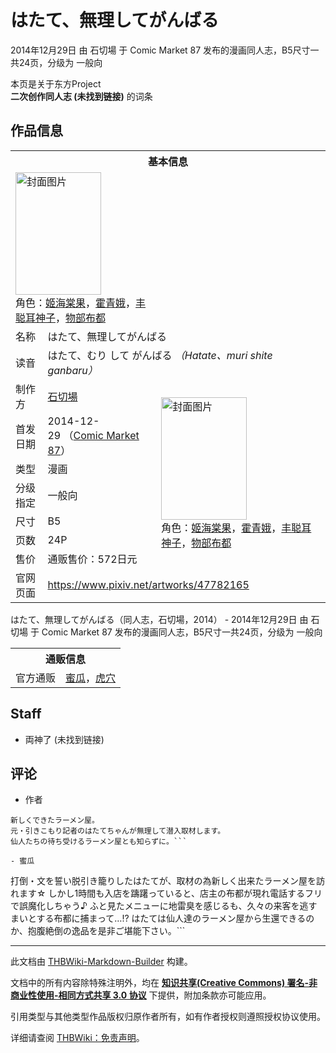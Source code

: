 # はたて、無理してがんばる

<!-- source html: G:\repos\THBWiki-Markdown-Builder\THBWikiMarkdown\Temp\main\1\10\ns0%3A%E3%81%AF%E3%81%9F%E3%81%A6%E3%80%81%E7%84%A1%E7%90%86%E3%81%97%E3%81%A6%E3%81%8C%E3%82%93%E3%81%B0%E3%82%8B.html -->

2014年12月29日 由 石切場 于 Comic Market 87 发布的漫画同人志，B5尺寸一共24页，分级为 一般向

本页是关于东方Project  
 **二次创作同人志 (未找到链接)** 的词条
## 作品信息

<table><tbody><tr><th colspan="3">基本信息</th></tr><tr><td class="cover-artwork-mobile" colspan="2"><a href="./文件-はたて、無理してがんばる封面.jpg.md" class="image" title="封面图片"><img alt="封面图片" src="https://upload.thwiki.cc/thumb/1/15/%E3%81%AF%E3%81%9F%E3%81%A6%E3%80%81%E7%84%A1%E7%90%86%E3%81%97%E3%81%A6%E3%81%8C%E3%82%93%E3%81%B0%E3%82%8B%E5%B0%81%E9%9D%A2.jpg/137px-%E3%81%AF%E3%81%9F%E3%81%A6%E3%80%81%E7%84%A1%E7%90%86%E3%81%97%E3%81%A6%E3%81%8C%E3%82%93%E3%81%B0%E3%82%8B%E5%B0%81%E9%9D%A2.jpg" decoding="async" loading="lazy" width="137" height="196" srcset="https://upload.thwiki.cc/thumb/1/15/%E3%81%AF%E3%81%9F%E3%81%A6%E3%80%81%E7%84%A1%E7%90%86%E3%81%97%E3%81%A6%E3%81%8C%E3%82%93%E3%81%B0%E3%82%8B%E5%B0%81%E9%9D%A2.jpg/206px-%E3%81%AF%E3%81%9F%E3%81%A6%E3%80%81%E7%84%A1%E7%90%86%E3%81%97%E3%81%A6%E3%81%8C%E3%82%93%E3%81%B0%E3%82%8B%E5%B0%81%E9%9D%A2.jpg 1.5x, https://upload.thwiki.cc/thumb/1/15/%E3%81%AF%E3%81%9F%E3%81%A6%E3%80%81%E7%84%A1%E7%90%86%E3%81%97%E3%81%A6%E3%81%8C%E3%82%93%E3%81%B0%E3%82%8B%E5%B0%81%E9%9D%A2.jpg/275px-%E3%81%AF%E3%81%9F%E3%81%A6%E3%80%81%E7%84%A1%E7%90%86%E3%81%97%E3%81%A6%E3%81%8C%E3%82%93%E3%81%B0%E3%82%8B%E5%B0%81%E9%9D%A2.jpg 2x" data-file-width="537" data-file-height="765"></a><div class="cover-char">角色：<a href="./姬海棠果.md" title="姬海棠果">姬海棠果</a>，<a href="./霍青娥.md" title="霍青娥">霍青娥</a>，<a href="./丰聪耳神子.md" title="丰聪耳神子">丰聪耳神子</a>，<a href="./物部布都.md" title="物部布都">物部布都</a></div></td>
</tr><tr><td class="label">名称</td><td colspan="2"> はたて、無理してがんばる </td></tr><tr><td class="label">读音</td><td colspan="2"> はたて、むり して がんばる <i>（Hatate、muri shite ganbaru）</i> </td></tr><tr><td class="label">制作方</td><td><a href="./石切場.md" title="石切場">石切場</a></td><td class="cover-artwork" rowspan="7" style="min-width:196px;"><a href="./文件-はたて、無理してがんばる封面.jpg.md" class="image" title="封面图片"><img alt="封面图片" src="https://upload.thwiki.cc/thumb/1/15/%E3%81%AF%E3%81%9F%E3%81%A6%E3%80%81%E7%84%A1%E7%90%86%E3%81%97%E3%81%A6%E3%81%8C%E3%82%93%E3%81%B0%E3%82%8B%E5%B0%81%E9%9D%A2.jpg/137px-%E3%81%AF%E3%81%9F%E3%81%A6%E3%80%81%E7%84%A1%E7%90%86%E3%81%97%E3%81%A6%E3%81%8C%E3%82%93%E3%81%B0%E3%82%8B%E5%B0%81%E9%9D%A2.jpg" decoding="async" loading="lazy" width="137" height="196" srcset="https://upload.thwiki.cc/thumb/1/15/%E3%81%AF%E3%81%9F%E3%81%A6%E3%80%81%E7%84%A1%E7%90%86%E3%81%97%E3%81%A6%E3%81%8C%E3%82%93%E3%81%B0%E3%82%8B%E5%B0%81%E9%9D%A2.jpg/206px-%E3%81%AF%E3%81%9F%E3%81%A6%E3%80%81%E7%84%A1%E7%90%86%E3%81%97%E3%81%A6%E3%81%8C%E3%82%93%E3%81%B0%E3%82%8B%E5%B0%81%E9%9D%A2.jpg 1.5x, https://upload.thwiki.cc/thumb/1/15/%E3%81%AF%E3%81%9F%E3%81%A6%E3%80%81%E7%84%A1%E7%90%86%E3%81%97%E3%81%A6%E3%81%8C%E3%82%93%E3%81%B0%E3%82%8B%E5%B0%81%E9%9D%A2.jpg/275px-%E3%81%AF%E3%81%9F%E3%81%A6%E3%80%81%E7%84%A1%E7%90%86%E3%81%97%E3%81%A6%E3%81%8C%E3%82%93%E3%81%B0%E3%82%8B%E5%B0%81%E9%9D%A2.jpg 2x" data-file-width="537" data-file-height="765"></a><div class="cover-char">角色：<a href="./姬海棠果.md" title="姬海棠果">姬海棠果</a>，<a href="./霍青娥.md" title="霍青娥">霍青娥</a>，<a href="./丰聪耳神子.md" title="丰聪耳神子">丰聪耳神子</a>，<a href="./物部布都.md" title="物部布都">物部布都</a></div></td>
</tr><tr><td class="label">首发日期</td><td>2014-12-29&#160;（<a href="/展会作品列表?e=Comic+Market%2387">Comic Market 87</a>）</td></tr><tr><td class="label">类型</td><td>漫画</td></tr><tr><td class="label">分级指定</td><td>一般向</td></tr><tr><td class="label">尺寸</td><td>B5</td></tr><tr><td class="label">页数</td><td>24P</td></tr><tr><td class="label">售价</td><td>通贩售价：572日元</td></tr>
<tr><td class="label">官网页面</td><td colspan="2"><a rel="nofollow" class="external free" href="https://www.pixiv.net/artworks/47782165">https://www.pixiv.net/artworks/47782165</a></td></tr></tbody></table>

はたて、無理してがんばる（同人志，石切場，2014） - 2014年12月29日 由 石切場 于 Comic Market 87 发布的漫画同人志，B5尺寸一共24页，分级为 一般向

<table><tbody><tr><th colspan="3">通贩信息</th></tr><tr><td class="label">官方通贩</td><td colspan="2"><a rel="nofollow" class="external text" href="https://www.melonbooks.co.jp/detail/detail.php?product_id=115858">蜜瓜</a>，<a rel="nofollow" class="external text" href="https://ec.toranoana.jp/tora_r/ec/item/040030271257">虎穴</a></td></tr></tbody></table>


## Staff
- 両神了 (未找到链接)

## 评论
- 作者

```
新しくできたラーメン屋。
元・引きこもり記者のはたてちゃんが無理して潜入取材します。
仙人たちの待ち受けるラーメン屋とも知らずに。```

- 蜜瓜

```
打倒・文を誓い脱引き籠りしたはたてが、取材の為新しく出来たラーメン屋を訪れます☆
しかし1時間も入店を躊躇っていると、店主の布都が現れ電話するフリで誤魔化しちゃう♪
ふと見たメニューに地雷臭を感じるも、久々の来客を逃すまいとする布都に捕まって…!?
はたては仙人達のラーメン屋から生還できるのか、抱腹絶倒の逸品を是非ご堪能下さい。```

  
  

  





---

此文档由 [THBWiki-Markdown-Builder](https://github.com/Delsin-Yu/THBWiki-Markdown-Builder) 构建。

文档中的所有内容除特殊注明外，均在 [**知识共享(Creative Commons) 署名-非商业性使用-相同方式共享 3.0 协议**](https://creativecommons.org/licenses/by-sa/3.0/deed.zh-hans) 下提供，附加条款亦可能应用。

引用类型与其他类型作品版权归原作者所有，如有作者授权则遵照授权协议使用。

详细请查阅 [THBWiki：免责声明](https://thbwiki.cc/THBWiki:%E5%85%8D%E8%B4%A3%E5%A3%B0%E6%98%8E)。

